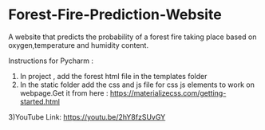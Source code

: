 # Forest-Fire-Prediction-Website
A website that predicts the probability of a forest fire taking place based on oxygen,temperature and humidity content.

Instructions for Pycharm :
1) In project , add the forest html file in the templates folder
2) In the static folder add the css and js file for css js elements to work on webpage.Get it from here : https://materializecss.com/getting-started.html

3)YouTube Link: https://youtu.be/2hY8fzSUvGY
